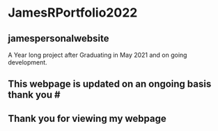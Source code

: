 # JamesRPortfolio2022 ##


 ## jamespersonalwebsite ##


A Year long project after Graduating in May 2021 and on going development. 

## This webpage is updated on an ongoing basis thank you # #

## Thank you for viewing my webpage ##
